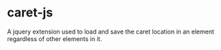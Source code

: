 # caret-js
A jquery extension used to load and save the caret location in an element regardless of other elements in it.
